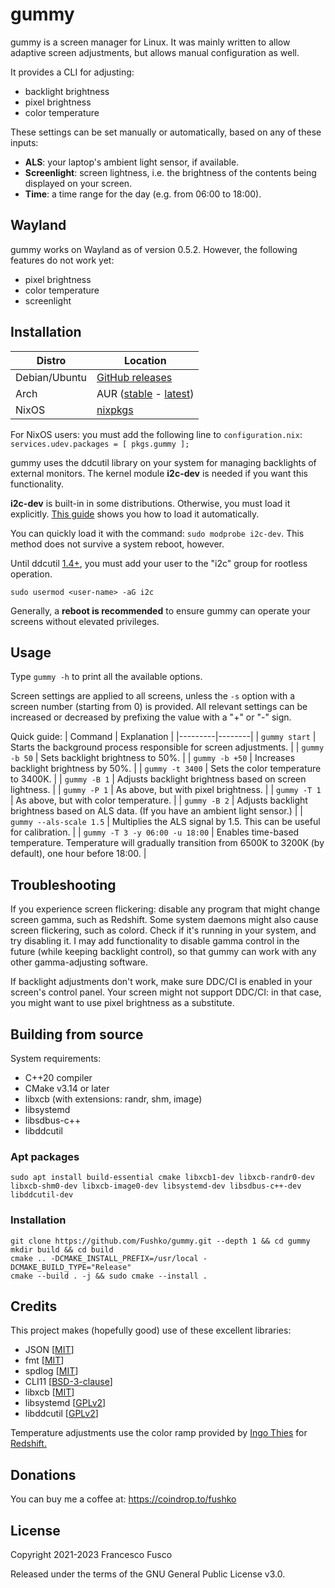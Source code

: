 # gummy

gummy is a screen manager for Linux. It was mainly written to allow adaptive screen adjustments, but allows manual configuration as well.

It provides a CLI for adjusting:

- backlight brightness
- pixel brightness
- color temperature

These settings can be set manually or automatically, based on any of these inputs:

- **ALS**: your laptop's ambient light sensor, if available.
- **Screenlight**: screen lightness, i.e. the brightness of the contents being displayed on your screen.
- **Time**: a time range for the day (e.g. from 06:00 to 18:00).

## Wayland
gummy works on Wayland as of version 0.5.2. However, the following features do not work yet:

- pixel brightness
- color temperature
- screenlight

## Installation

| Distro | Location |
|---------|--------|
| Debian/Ubuntu  | [GitHub releases](https://github.com/Fushko/gummy/releases/latest) |
| Arch    | AUR ([stable](https://aur.archlinux.org/packages/gummy/) - [latest](https://aur.archlinux.org/packages/gummy-git/)) |
| NixOS   | [nixpkgs](https://search.nixos.org/packages?channel=unstable&show=gummy&query=gummy) |

For NixOS users: you must add the following line to `configuration.nix`: `services.udev.packages = [ pkgs.gummy ];`


gummy uses the ddcutil library on your system for managing backlights of external monitors. The kernel module **i2c-dev** is needed if you want this functionality. 

**i2c-dev** is built-in in some distributions. Otherwise, you must load it explicitly. [This guide](https://www.ddcutil.com/kernel_module/) shows you how to load it automatically. 

You can quickly load it with the command: `sudo modprobe i2c-dev`. This method does not survive a system reboot, however.

 Until ddcutil [1.4+](https://www.ddcutil.com/release_notes/#i2c-device-permissions-simplified), you must add your user to the "i2c" group for rootless operation.

`sudo usermod <user-name> -aG i2c`

Generally, a **reboot is recommended** to ensure gummy can operate your screens without elevated privileges.

## Usage

Type `gummy -h` to print all the available options.

Screen settings are applied to all screens, unless the `-s` option with a screen number (starting from 0) is provided.
All relevant settings can be increased or decreased by prefixing the value with a "+" or "-" sign.

Quick guide:
| Command | Explanation |
|---------|--------|
| `gummy start`   | Starts the background process responsible for screen adjustments. |
| `gummy -b 50`   | Sets backlight brightness to 50%. |
| `gummy -b +50`  | Increases backlight brightness by 50%. |
| `gummy -t 3400` | Sets the color temperature to 3400K. |
| `gummy -B 1`    | Adjusts backlight brightness based on screen lightness. |
| `gummy -P 1`    | As above, but with pixel brightness. |
| `gummy -T 1`    | As above, but with color temperature. |
| `gummy -B 2`    | Adjusts backlight brightness based on ALS data. (If you have an ambient light sensor.) |
| `gummy --als-scale 1.5` | Multiplies the ALS signal by 1.5. This can be useful for calibration. |
| `gummy -T 3 -y 06:00 -u 18:00` | Enables time-based temperature. Temperature will gradually transition from 6500K to 3200K (by default), one hour before 18:00. |

## Troubleshooting

If you experience screen flickering: disable any program that might change screen gamma, such as Redshift. Some system daemons might also cause screen flickering, such as colord. Check if it's running in your system, and try disabling it. I may add functionality to disable gamma control in the future (while keeping backlight control), so that gummy can work with any other gamma-adjusting software.

If backlight adjustments don't work, make sure DDC/CI is enabled in your screen's control panel. Your screen might not support DDC/CI: in that case, you might want to use pixel brightness as a substitute.



## Building from source

System requirements:

- C++20 compiler
- CMake v3.14 or later
- libxcb (with extensions: randr, shm, image)
- libsystemd
- libsdbus-c++
- libddcutil

### Apt packages

`sudo apt install build-essential cmake libxcb1-dev libxcb-randr0-dev libxcb-shm0-dev libxcb-image0-dev libsystemd-dev libsdbus-c++-dev libddcutil-dev`

### Installation

```
git clone https://github.com/Fushko/gummy.git --depth 1 && cd gummy
mkdir build && cd build
cmake .. -DCMAKE_INSTALL_PREFIX=/usr/local -DCMAKE_BUILD_TYPE="Release"
cmake --build . -j && sudo cmake --install .
```

## Credits
This project makes (hopefully good) use of these excellent libraries:

- JSON [[MIT](https://github.com/nlohmann/json/blob/develop/LICENSE.MIT)]
- fmt [[MIT](https://github.com/fmtlib/fmt/blob/master/LICENSE.rst)]
- spdlog [[MIT](https://github.com/gabime/spdlog/blob/v1.x/LICENSE)]
- CLI11 [[BSD-3-clause](https://github.com/CLIUtils/CLI11/blob/main/LICENSE)]
- libxcb [[MIT](https://github.com/freedesktop/xcb-libxcb/blob/master/COPYING)]
- libsystemd [[GPLv2](https://github.com/systemd/systemd/blob/main/LICENSE.GPL2)]
- libddcutil [[GPLv2](https://github.com/rockowitz/ddcutil/blob/1.4.1-release/COPYING)]

Temperature adjustments use the color ramp provided by [Ingo Thies](https://github.com/jonls/redshift/blob/master/README-colorramp) for [Redshift.](https://github.com/jonls/redshift)

## Donations

You can buy me a coffee at: https://coindrop.to/fushko

## License

Copyright 2021-2023 Francesco Fusco

Released under the terms of the GNU General Public License v3.0.
